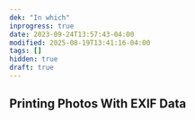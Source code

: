 ```yaml
---
dek: "In which"
inprogress: true
date: 2023-09-24T13:57:43-04:00
modified: 2025-08-19T13:41:16-04:00
tags: []
hidden: true
draft: true
---
```

## Printing Photos With EXIF Data
